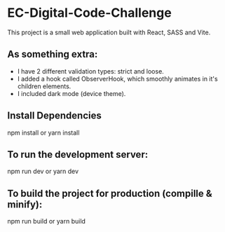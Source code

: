 # EC-Digital-Code-Challenge

This project is a small web application built with React, SASS and Vite.

## As something extra:

- I have 2 different validation types: strict and loose.
- I added a hook called ObserverHook, which smoothly animates in it's children elements.
- I included dark mode (device theme).

## Install Dependencies

npm install
or
yarn install

## To run the development server:

npm run dev
or
yarn dev

## To build the project for production (compille & minify):

npm run build
or
yarn build
